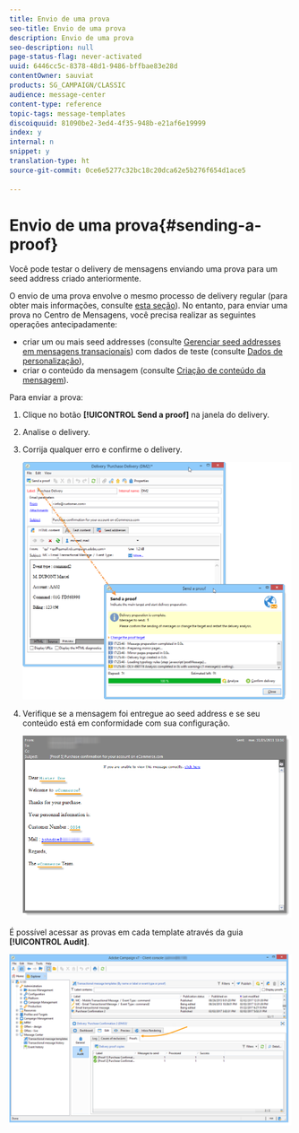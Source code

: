 ```yaml
---
title: Envio de uma prova
seo-title: Envio de uma prova
description: Envio de uma prova
seo-description: null
page-status-flag: never-activated
uuid: 6446cc5c-8378-48d1-9486-bffbae83e28d
contentOwner: sauviat
products: SG_CAMPAIGN/CLASSIC
audience: message-center
content-type: reference
topic-tags: message-templates
discoiquuid: 81090be2-3ed4-4f35-948b-e21af6e19999
index: y
internal: n
snippet: y
translation-type: ht
source-git-commit: 0ce6e5277c32bc18c20dca62e5b276f654d1ace5

---
```



# Envio de uma prova{#sending-a-proof}

Você pode testar o delivery de mensagens enviando uma prova para um seed address criado anteriormente.

O envio de uma prova envolve o mesmo processo de delivery regular (para obter mais informações, consulte [esta seção](../../delivery/using/steps-validating-the-delivery.md#sending-a-proof)). No entanto, para enviar uma prova no Centro de Mensagens, você precisa realizar as seguintes operações antecipadamente:

* criar um ou mais seed addresses (consulte [Gerenciar seed addresses em mensagens transacionais](../../message-center/using/managing-seed-addresses-in-transactional-messages.md)) com dados de teste (consulte [Dados de personalização](../../message-center/using/personalization-data.md)),
* criar o conteúdo da mensagem (consulte [Criação de conteúdo da mensagem](../../message-center/using/creating-message-content.md)).

Para enviar a prova:

1. Clique no botão **[!UICONTROL Send a proof]** na janela do delivery.
1. Analise o delivery.
1. Corrija qualquer erro e confirme o delivery.

   ![](assets/messagecenter_send_proof_001.png)

1. Verifique se a mensagem foi entregue ao seed address e se seu conteúdo está em conformidade com sua configuração.

   ![](assets/messagecenter_send_proof_002.png)

É possível acessar as provas em cada template através da guia **[!UICONTROL Audit]**.

![](assets/messagecenter_send_proof_003.png)


